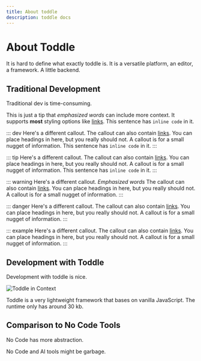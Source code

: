 ```yaml
---
title: About toddle
description: toddle docs
---
```


# About Toddle
It is hard to define what exactly toddle is. It is a versatile platform, an editor, a framework. A little backend.

## Traditional Development
Traditional dev is time-consuming.

This is just a tip that *emphasized words* can include more context. It supports **most** styling options like [links](https://www.example.com). This sentence has `inline code` in it.

::: dev
Here's a different callout. The callout can also contain [links](https://toodle.dev). You can place headings in here, but you really should not. A callout is for a small nugget of information. This sentence has `inline code` in it.
:::

::: tip
Here's a different callout. The callout can also contain [links](https://toodle.dev). You can place headings in here, but you really should not. A callout is for a small nugget of information. This sentence has `inline code` in it.
:::

::: warning
Here's a different callout. _Emphasized words_ The callout can also contain [links](https://toodle.dev). You can place headings in here, but you really should not. A callout is for a small nugget of information.
:::

::: danger
Here's a different callout. The callout can also contain [links](https://toodle.dev). You can place headings in here, but you really should not. A callout is for a small nugget of information.
:::

::: example
Here's a different callout. The callout can also contain [links](https://toodle.dev). You can place headings in here, but you really should not. A callout is for a small nugget of information.
:::

## Development with Toddle
Development with toddle is nice.

![Toddle in Context](https://images.ctfassets.net/lizv2opdd3ay/6FCBNbwjzzmeRDrXTb7jcr/efecbf8c44360ebdaf677561f9fd8fbd/create_a_project.webp)

Toddle is a very lightweight framework that bases on vanilla JavaScript. The runtime only has around 30 kb.

## Comparison to No Code Tools
No Code has more abstraction.

No Code and AI tools might be garbage.